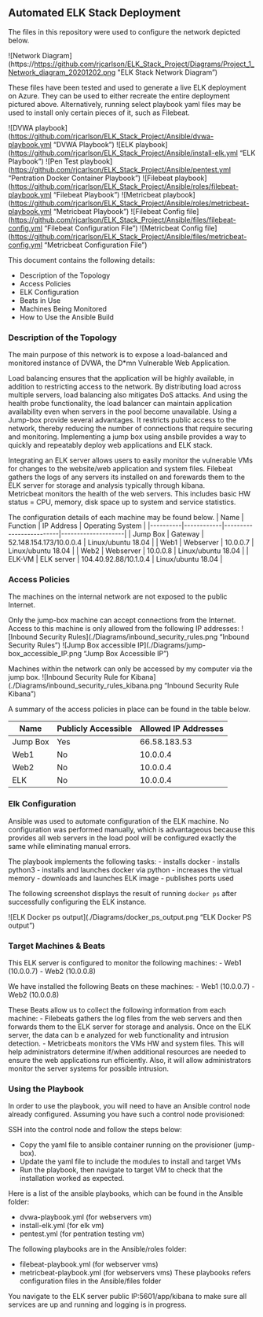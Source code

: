 ## Automated ELK Stack Deployment

The files in this repository were used to configure the network depicted below.

![Network Diagram](https://https://github.com/rjcarlson/ELK_Stack_Project/Diagrams/Project_1_Network_diagram_20201202.png "ELK Stack Network Diagram”)

These files have been tested and used to generate a live ELK deployment on Azure. They can be used to either recreate the entire deployment pictured above. Alternatively, running select playbook yaml files may be used to install only certain pieces of it, such as Filebeat.

![DVWA playbook](https://github.com/rjcarlson/ELK_Stack_Project/Ansible/dvwa-playbook.yml “DVWA Playbook”) 
![ELK playbook](https://github.com/rjcarlson/ELK_Stack_Project/Ansible/install-elk.yml “ELK Playbook”) 
![Pen Test playbook](https://github.com/rjcarlson/ELK_Stack_Project/Ansible/pentest.yml “Pentration Docker Container Playbook”) 
![Filebeat playbook](https://github.com/rjcarlson/ELK_Stack_Project/Ansible/roles/filebeat-playbook.yml “Filebeat Playbook”) 
![Metricbeat playbook](https://github.com/rjcarlson/ELK_Stack_Project/Ansible/roles/metricbeat-playbook.yml “Metricbeat Playbook”) 
![Filebeat Config file](https://github.com/rjcarlson/ELK_Stack_Project/Ansible/files/filebeat-config.yml “Filebeat Configuration File”) 
![Metricbeat Config file](https://github.com/rjcarlson/ELK_Stack_Project/Ansible/files/metricbeat-config.yml “Metricbeat Configuration File”) 



This document contains the following details:
- Description of the Topology
- Access Policies
- ELK Configuration
- Beats in Use
- Machines Being Monitored
- How to Use the Ansible Build


### Description of the Topology

The main purpose of this network is to expose a load-balanced and monitored instance of DVWA, the D*mn Vulnerable Web Application.

Load balancing ensures that the application will be highly available, in addition to restricting access to the network.  By distributing load across multiple servers, load balancing also mitigates DoS attacks. And using the health probe functionality, the load balancer can maintain application availability even when servers in the pool become unavailable. 
Using a Jump-box provide several advantages.  It restricts public access to the network, thereby reducing the number of connections that require securing and monitoring.  Implementing a jump box using ansbile provides a way to quickly and repeatably deploy web applications and ELK stack.

Integrating an ELK server allows users to easily monitor the vulnerable VMs for changes to the website/web application and system files.
Filebeat gathers the logs of any servers its installed on and forewards them to the ELK server for storage and analysis typically through kibana.  
Metricbeat monitors the health of the web servers.  This includes basic HW status = CPU, memory, disk space  up to system and service statistics.

The configuration details of each machine may be found below.
| Name     | Function   | IP Address              | Operating System   | 
|----------|------------|-------------------------|--------------------| 
| Jump Box | Gateway    | 52.148.154.173/10.0.0.4 | Linux/ubuntu 18.04 | 
| Web1     | Webserver  | 10.0.0.7                | Linux/ubuntu 18.04 | 
| Web2     | Webserver  | 10.0.0.8                | Linux/ubuntu 18.04 | 
| ELK-VM   | ELK server | 104.40.92.88/10.1.0.4   | Linux/ubuntu 18.04 | 

### Access Policies

The machines on the internal network are not exposed to the public Internet. 

Only the jump-box machine can accept connections from the Internet. Access to this machine is only allowed from the following IP addresses: 
![Inbound Security Rules](./Diagrams/inbound_security_rules.png “Inbound Security Rules”)
![Jump Box accessible IP](./Diagrams/jump-box_accessible_IP.png “Jump Box Accessible IP”)

Machines within the network can only be accessed by my computer via the jump box.
![Inbound Security Rule for Kibana](./Diagrams/inbound_security_rules_kibana.png “Inbound Security Rule Kibana”)

A summary of the access policies in place can be found in the table below.

| Name     | Publicly Accessible | Allowed IP Addresses |
|----------|---------------------|----------------------|
| Jump Box | Yes                 | 66.58.183.53         |
| Web1     | No                  | 10.0.0.4             |
| Web2     | No                  | 10.0.0.4             |
| ELK      | No                  | 10.0.0.4             |

### Elk Configuration

Ansible was used to automate configuration of the ELK machine. No configuration was performed manually, which is advantageous because this provides all web servers in the load pool will be configured exactly the same while eliminating manual errors. 

The playbook implements the following tasks: 
	- installs docker 
	- installs python3 
	- installs and launches docker via python 
	- increases the virtual memory 
	- downloads and launches ELK image 
	- publishes ports used

The following screenshot displays the result of running `docker ps` after successfully configuring the ELK instance.

![ELK Docker ps output](./Diagrams/docker_ps_output.png “ELK Docker PS output”)

### Target Machines & Beats
This ELK server is configured to monitor the following machines:
	- Web1 (10.0.0.7) 
	- Web2 (10.0.0.8)

We have installed the following Beats on these machines:
	- Web1 (10.0.0.7) 
	- Web2 (10.0.0.8)

These Beats allow us to collect the following information from each machine:
	- Filebeats gathers the log files from the web servers and then forwards them to the ELK server for storage and analysis.  Once on the ELK server, the data can b e analyzed for web functionality and intrusion detection. 
	- Metricbeats monitors the VMs HW and system files.  This will help administrators determine if/when additional resources are needed to ensure the web applications run efficiently.  Also, it will allow administrators monitor the server systems for possible intrusion.    

### Using the Playbook
In order to use the playbook, you will need to have an Ansible control node already configured. Assuming you have such a control node provisioned: 

SSH into the control node and follow the steps below:
- Copy the yaml file to ansible container running on the provisioner (jump-box).
- Update the yaml file to include the modules to install and target VMs
- Run the playbook, then navigate to target VM to check that the installation worked as expected.

Here is a list of the ansible playbooks, which can be found in the Ansible folder:
- dvwa-playbook.yml (for webservers vm)
- install-elk.yml (for elk vm)
- pentest.yml (for pentration testing vm)

The following playbooks are in the Ansible/roles folder:
- filebeat-playbook.yml (for webserver vms)
- metricbeat-playbook.yml (for webservers vms)
These playbooks refers configuration files in the Ansible/files folder

You navigate to the ELK server public IP:5601/app/kibana to make sure all services are up and running and logging is in progress.
